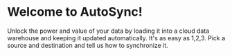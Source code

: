 # Welcome to AutoSync!

Unlock the power and value of your data by loading it into a cloud data warehouse and keeping it updated automatically. It's as easy as 1,2,3. Pick a source and destination and tell us how to synchronize it.

